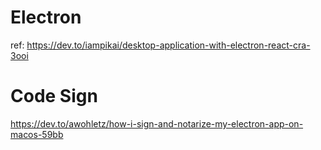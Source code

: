 # Electron

ref: https://dev.to/iampikai/desktop-application-with-electron-react-cra-3ooi

# Code Sign

https://dev.to/awohletz/how-i-sign-and-notarize-my-electron-app-on-macos-59bb
